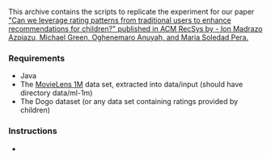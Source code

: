 This archive contains the scripts to replicate the experiment for our paper ["Can we leverage rating patterns from traditional users to enhance recommendations for children?" published in ACM RecSys by - Ion Madrazo Azpiazu, Michael Green, Oghenemaro Anuyah, and Maria Soledad Pera.](https://scholarworks.boisestate.edu/cs_scripts/6/)


### Requirements
- Java
- The [MovieLens 1M](https://grouplens.org/datasets/movielens/) data set, extracted into data/input (should have directory data/ml-1m)
- The Dogo dataset (or any data set containing ratings provided by children)

### Instructions
- 
